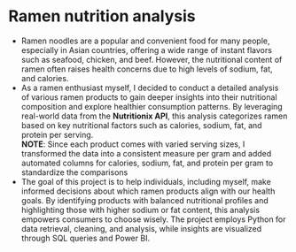 # Ramen nutrition analysis
* Ramen noodles are a popular and convenient food for many people, especially in Asian countries, offering a wide range of instant flavors such as seafood, chicken, and beef. However, the nutritional content of ramen often raises health concerns due to high levels of sodium, fat, and calories.
* As a ramen enthusiast myself, I decided to conduct a detailed analysis of various ramen products to gain deeper insights into their nutritional composition and explore healthier consumption patterns. By leveraging real-world data from the **Nutritionix API**, this analysis categorizes ramen based on key nutritional factors such as calories, sodium, fat, and protein per serving.<br>
**NOTE**: Since each product comes with varied serving sizes, I transformed the data into a consistent measure per gram and added automated columns for calories, sodium, fat, and protein per gram to standardize the comparisons<br>
* The goal of this project is to help individuals, including myself, make informed decisions about which ramen products align with our health goals. By identifying products with balanced nutritional profiles and highlighting those with higher sodium or fat content, this analysis empowers consumers to choose wisely. The project employs Python for data retrieval, cleaning, and analysis, while insights are visualized through SQL queries and Power BI.

